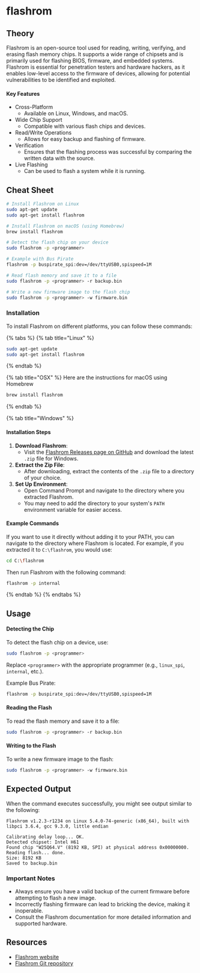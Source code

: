 # flashrom

## Theory

Flashrom is an open-source tool used for reading, writing, verifying, and erasing flash memory chips. It supports a wide range of chipsets and is primarily used for flashing BIOS, firmware, and embedded systems. Flashrom is essential for penetration testers and hardware hackers, as it enables low-level access to the firmware of devices, allowing for potential vulnerabilities to be identified and exploited.

#### Key Features

* Cross-Platform
  * Available on Linux, Windows, and macOS.
* Wide Chip Support
  * Compatible with various flash chips and devices.
* Read/Write Operations
  * Allows for easy backup and flashing of firmware.
* Verification
  * Ensures that the flashing process was successful by comparing the written data with the source.
* Live Flashing
  * Can be used to flash a system while it is running.

## Cheat Sheet

```bash
# Install Flashrom on Linux
sudo apt-get update
sudo apt-get install flashrom

# Install Flashrom on macOS (using Homebrew)
brew install flashrom

# Detect the flash chip on your device
sudo flashrom -p <programmer>

# Example with Bus Pirate
flashrom -p buspirate_spi:dev=/dev/ttyUSB0,spispeed=1M

# Read flash memory and save it to a file
sudo flashrom -p <programmer> -r backup.bin

# Write a new firmware image to the flash chip
sudo flashrom -p <programmer> -w firmware.bin
```

### Installation

To install Flashrom on different platforms, you can follow these commands:

{% tabs %}
{% tab title="Linux" %}
```bash
sudo apt-get update
sudo apt-get install flashrom
```
{% endtab %}

{% tab title="OSX" %}
Here are the instructions for macOS using Homebrew

```bash
brew install flashrom
```
{% endtab %}

{% tab title="Windows" %}
#### Installation Steps

1. **Download Flashrom**:
   * Visit the [Flashrom Releases page on GitHub](https://github.com/flashrom/flashrom/releases) and download the latest `.zip` file for Windows.
2. **Extract the Zip File**:
   * After downloading, extract the contents of the `.zip` file to a directory of your choice.
3. **Set Up Environment**:
   * Open Command Prompt and navigate to the directory where you extracted Flashrom.
   * You may need to add the directory to your system's `PATH` environment variable for easier access.

#### Example Commands

If you want to use it directly without adding it to your PATH, you can navigate to the directory where Flashrom is located. For example, if you extracted it to `C:\flashrom`, you would use:

```bash
cd C:\flashrom
```

Then run Flashrom with the following command:

```bash
flashrom -p internal
```
{% endtab %}
{% endtabs %}

## Usage

#### Detecting the Chip

To detect the flash chip on a device, use:

```bash
sudo flashrom -p <programmer>
```

Replace `<programmer>` with the appropriate programmer (e.g., `linux_spi`, `internal`, etc.).

Example Bus Pirate:

```bash
flashrom -p buspirate_spi:dev=/dev/ttyUSB0,spispeed=1M
```

#### Reading the Flash

To read the flash memory and save it to a file:

```bash
sudo flashrom -p <programmer> -r backup.bin
```

#### Writing to the Flash

To write a new firmware image to the flash:

```bash
sudo flashrom -p <programmer> -w firmware.bin
```

## Expected Output

When the command executes successfully, you might see output similar to the following:

```vbnet
Flashrom v1.2.3-r1234 on Linux 5.4.0-74-generic (x86_64), built with libpci 3.6.4, gcc 9.3.0, little endian
   
Calibrating delay loop... OK.
Detected chipset: Intel H61
Found chip "W25Q64.V" (8192 KB, SPI) at physical address 0x00000000.
Reading flash... done.
Size: 8192 KB
Saved to backup.bin
```

### Important Notes

* Always ensure you have a valid backup of the current firmware before attempting to flash a new image.
* Incorrectly flashing firmware can lead to bricking the device, making it inoperable.
* Consult the Flashrom documentation for more detailed information and supported hardware.

## Resources

* [Flashrom website](https://www.flashrom.org/)
* [Flashrom Git repository](https://github.com/flashrom/flashrom)
